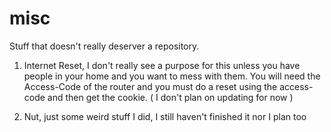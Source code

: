 # misc
Stuff that doesn't really deserver a repository.


1. Internet Reset, I don't really see a purpose for this unless you have people in your home and you want to mess with them. You will need the Access-Code of the router
and you must do a reset using the access-code and then get the cookie. ( I don't plan on updating for now ) 

2. Nut, just some weird stuff I did, I still haven't finished it nor I plan too 
